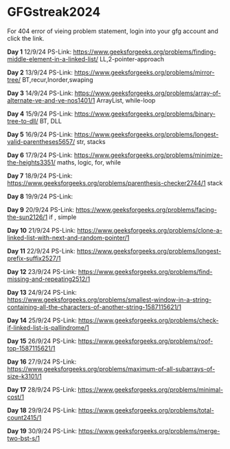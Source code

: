 # GFGstreak2024

For 404 error of vieing problem statement, login into your gfg account and click the link.

**Day 1** 12/9/24 PS-Link:   https://www.geeksforgeeks.org/problems/finding-middle-element-in-a-linked-list/    LL,2-pointer-approach

**Day 2** 13/9/24 PS-Link:   https://www.geeksforgeeks.org/problems/mirror-tree/                                BT,recur,Inorder,swaping

**Day 3** 14/9/24 PS-Link:   https://www.geeksforgeeks.org/problems/array-of-alternate-ve-and-ve-nos1401/1      ArrayList, while-loop

**Day 4** 15/9/24 PS-Link:   https://www.geeksforgeeks.org/problems/binary-tree-to-dll/                         BT, DLL

**Day 5** 16/9/24 PS-Link:   https://www.geeksforgeeks.org/problems/longest-valid-parentheses5657/              str, stacks

**Day 6** 17/9/24 PS-Link:   https://www.geeksforgeeks.org/problems/minimize-the-heights3351/                   maths, logic, for, while

**Day 7** 18/9/24 PS-Link:   https://www.geeksforgeeks.org/problems/parenthesis-checker2744/1                   stack

**Day 8** 19/9/24 PS-Link:   

**Day 9** 20/9/24 PS-Link:   https://www.geeksforgeeks.org/problems/facing-the-sun2126/1                       if , simple

**Day 10** 21/9/24 PS-Link:   https://www.geeksforgeeks.org/problems/clone-a-linked-list-with-next-and-random-pointer/1   

**Day 11** 22/9/24 PS-Link:   https://www.geeksforgeeks.org/problems/longest-prefix-suffix2527/1      

**Day 12** 23/9/24 PS-Link:   https://www.geeksforgeeks.org/problems/find-missing-and-repeating2512/1                 

**Day 13** 24/9/24 PS-Link:   https://www.geeksforgeeks.org/problems/smallest-window-in-a-string-containing-all-the-characters-of-another-string-1587115621/1

**Day 14** 25/9/24 PS-Link:   https://www.geeksforgeeks.org/problems/check-if-linked-list-is-pallindrome/1

**Day 15** 26/9/24 PS-Link:   https://www.geeksforgeeks.org/problems/roof-top-1587115621/1

**Day 16** 27/9/24 PS-Link:   https://www.geeksforgeeks.org/problems/maximum-of-all-subarrays-of-size-k3101/1

**Day 17** 28/9/24 PS-Link:   https://www.geeksforgeeks.org/problems/minimal-cost/1

**Day 18** 29/9/24 PS-Link:   https://www.geeksforgeeks.org/problems/total-count2415/1

**Day 19** 30/9/24 PS-Link:   https://www.geeksforgeeks.org/problems/merge-two-bst-s/1
